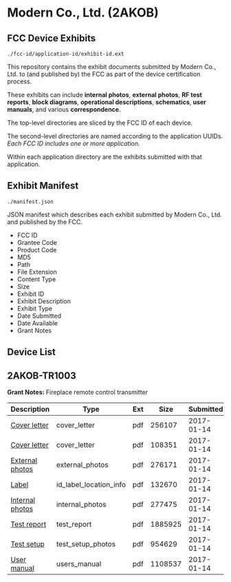# Modern Co., Ltd. (2AKOB)
## FCC Device Exhibits

```
./fcc-id/application-id/exhibit-id.ext
```

This repository contains the exhibit documents submitted by Modern Co., Ltd. to (and published by) the FCC as part of the device certification process.

These exhibits can include **internal photos**, **external photos**, **RF test reports**, **block diagrams**, **operational descriptions**, **schematics**, **user manuals**, and various **correspondence**.

The top-level directories are sliced by the FCC ID of each device.

The second-level directories are named according to the application UUIDs. *Each FCC ID includes one or more application.*

Within each application directory are the exhibits submitted with that application. 

## Exhibit Manifest

```
./manifest.json
```

JSON manifest which describes each exhibit submitted by Modern Co., Ltd. and published by the FCC.

- FCC ID
- Grantee Code
- Product Code
- MD5
- Path
- File Extension
- Content Type
- Size
- Exhibit ID
- Exhibit Description
- Exhibit Type
- Date Submitted
- Date Available
- Grant Notes

## Device List
## 2AKOB-TR1003
**Grant Notes:** Fireplace remote control transmitter

| Description | Type | Ext | Size | Submitted | Available |
| ----------- | ---- | --- | ---- | --------- | --------- |
| [Cover letter](2AKOB-TR1003/dfc352fd9e5469918960faee99fe625f/3259086.pdf) | cover_letter | pdf | 256107 | 2017-01-14 | 2017-01-14 |
| [Cover letter](2AKOB-TR1003/dfc352fd9e5469918960faee99fe625f/3259087.pdf) | cover_letter | pdf | 108351 | 2017-01-14 | 2017-01-14 |
| [External photos](2AKOB-TR1003/dfc352fd9e5469918960faee99fe625f/3259088.pdf) | external_photos | pdf | 276171 | 2017-01-14 | 2017-01-14 |
| [Label](2AKOB-TR1003/dfc352fd9e5469918960faee99fe625f/3259089.pdf) | id_label_location_info | pdf | 132670 | 2017-01-14 | 2017-01-14 |
| [Internal photos](2AKOB-TR1003/dfc352fd9e5469918960faee99fe625f/3259090.pdf) | internal_photos | pdf | 277475 | 2017-01-14 | 2017-01-14 |
| [Test report](2AKOB-TR1003/dfc352fd9e5469918960faee99fe625f/3259093.pdf) | test_report | pdf | 1885925 | 2017-01-14 | 2017-01-14 |
| [Test setup](2AKOB-TR1003/dfc352fd9e5469918960faee99fe625f/3259094.pdf) | test_setup_photos | pdf | 954629 | 2017-01-14 | 2017-01-14 |
| [User manual](2AKOB-TR1003/dfc352fd9e5469918960faee99fe625f/3259095.pdf) | users_manual | pdf | 1108537 | 2017-01-14 | 2017-01-14 |
